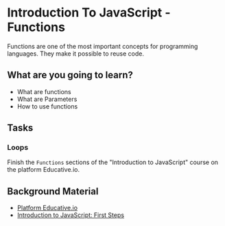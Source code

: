 # Introduction To JavaScript -  Functions

Functions are one of the most important concepts for programming languages. They make it possible to reuse code.


## What are you going to learn?

* What are functions
* What are Parameters
* How to use functions

## Tasks

### Loops
Finish the `Functions` sections of the "Introduction to JavaScript" course on the platform Educative.io.

## Background Material
* [Platform Educative.io](https://www.educative.io/)
* [Introduction to JavaScript: First Steps](https://www.educative.io/courses/introduction-to-javascript-first-steps)

